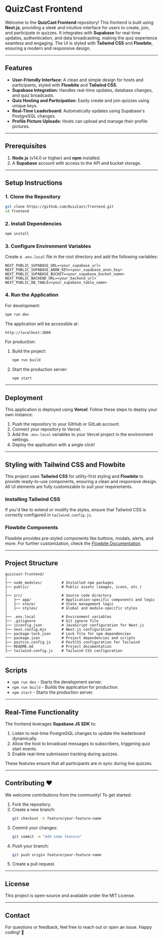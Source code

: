 # QuizCast Frontend

Welcome to the **QuizCast Frontend** repository! This frontend is built using **Next.js**, providing a sleek and intuitive interface for users to create, join, and participate in quizzes. It integrates with **Supabase** for real-time updates, authentication, and data broadcasting, making the quiz experience seamless and engaging. The UI is styled with **Tailwind CSS** and **Flowbite**, ensuring a modern and responsive design.

---

## Features

- **User-Friendly Interface:** A clean and simple design for hosts and participants, styled with **Flowbite** and **Tailwind CSS**.
- **Supabase Integration:** Handles real-time updates, database changes, and quiz broadcasts.
- **Quiz Hosting and Participation:** Easily create and join quizzes using unique keys.
- **Real-Time Leaderboard:** Automatically updates using Supabase's PostgreSQL changes.
- **Profile Picture Uploads:** Hosts can upload and manage their profile pictures.

---

## Prerequisites

1. **Node.js** (v14.0 or higher) and **npm** installed.
2. A **Supabase** account with access to the API and bucket storage.

---

## Setup Instructions

### 1. Clone the Repository
```bash
git clone https://github.com/QuizCast/frontend.git
cd frontend
```

### 2. Install Dependencies
```bash
npm install
```

### 3. Configure Environment Variables
Create a `.env.local` file in the root directory and add the following variables:
```
NEXT_PUBLIC_SUPABASE_URL=<your_supabase_url>
NEXT_PUBLIC_SUPABASE_ANON_KEY=<your_supabase_anon_key>
NEXT_PUBLIC_SUPABASE_BUCKET=<your_supabase_bucket_name>
NEXT_PUBLIC_BACKEND_URL=<your_backend_url>
NEXT_PUBLIC_DB_TABLE=<your_supabase_table_name>
```

### 4. Run the Application
For development:
```bash
npm run dev
```
The application will be accessible at:
```
http://localhost:3000
```

For production:
1. Build the project:
   ```bash
   npm run build
   ```
2. Start the production server:
   ```bash
   npm start
   ```

---

## Deployment

This application is deployed using **Vercel**. Follow these steps to deploy your own instance:

1. Push the repository to your GitHub or GitLab account.
2. Connect your repository to Vercel.
3. Add the `.env.local` variables to your Vercel project in the environment settings.
4. Deploy the application with a single click!

---

## Styling with Tailwind CSS and Flowbite

This project uses **Tailwind CSS** for utility-first styling and **Flowbite** to provide ready-to-use components, ensuring a clean and responsive design. All UI elements are fully customizable to suit your requirements.

### Installing Tailwind CSS
If you'd like to extend or modify the styles, ensure that Tailwind CSS is correctly configured in `tailwind.config.js`.

### Flowbite Components
Flowbite provides pre-styled components like buttons, modals, alerts, and more. For further customization, check the [Flowbite Documentation](https://flowbite.com/docs/).

---

## Project Structure

```
quizcast-frontend/
│
├── node_modules/         # Installed npm packages
├── public/               # Public assets (images, icons, etc.)
│
├── src/                  # Source code directory
│   ├── app/              # Application-specific components and logic
│   ├── store/            # State management logic
│   ├── styles/           # Global and module-specific styles
│
├── .env.local            # Environment variables
├── .gitignore            # Git ignore file
├── jsconfig.json         # JavaScript configuration for Next.js
├── next.config.mjs       # Next.js configuration
├── package-lock.json     # Lock file for npm dependencies
├── package.json          # Project dependencies and scripts
├── postcss.config.js     # PostCSS configuration for Tailwind
├── README.md             # Project documentation
├── tailwind.config.js    # Tailwind CSS configuration

```

---

## Scripts

- `npm run dev` - Starts the development server.
- `npm run build` - Builds the application for production.
- `npm start` - Starts the production server.

---

## Real-Time Functionality

The frontend leverages **Supabase JS SDK** to:
1. Listen to real-time PostgreSQL changes to update the leaderboard dynamically.
2. Allow the host to broadcast messages to subscribers, triggering quiz start events.
3. Enable real-time submission tracking during quizzes.

These features ensure that all participants are in sync during live quizzes.

---

## Contributing ❤️

We welcome contributions from the community! To get started:

1. Fork the repository.
2. Create a new branch:
   ```bash
   git checkout -b feature/your-feature-name
   ```
3. Commit your changes:
   ```bash
   git commit -m "Add some feature"
   ```
4. Push your branch:
   ```bash
   git push origin feature/your-feature-name
   ```
5. Create a pull request.

---

## License

This project is open-source and available under the MIT License.

---

## Contact

For questions or feedback, feel free to reach out or open an issue. Happy coding! 🎊

